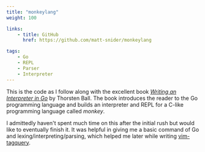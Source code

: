 ```yaml
---
title: "monkeylang"
weight: 100

links:
    - title: GitHub
      href: https://github.com/matt-snider/monkeylang

tags: 
    - Go
    - REPL
    - Parser
    - Interpreter
---
```


This is the code as I follow along with the excellent book [_Writing an Interpreter in Go_][book] by Thorsten Ball. The book introduces the reader to the Go programming language and builds an interpreter and REPL for a C-like programming language called _monkey_.

<!--more-->

I admittedly haven't spent much time on this after the initial rush but would like to eventually finish it. It was helpful in giving me a basic command of Go and lexing/interpreting/parsing, which helped me later while writing [vim-tagquery](/projects/vim-tagquery).

[book]: https://interpreterbook.com/

